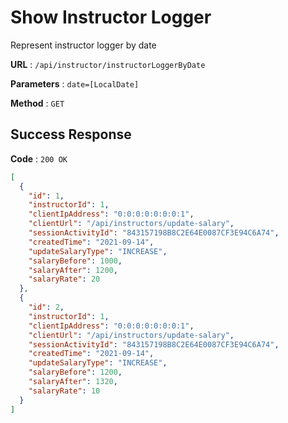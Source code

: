 # Show Instructor Logger

Represent instructor logger by date

**URL** : `/api/instructor/instructorLoggerByDate`

**Parameters** : `date=[LocalDate]`

**Method** : `GET`

## Success Response

**Code** : `200 OK`

```json
[
  {
    "id": 1,
    "instructorId": 1,
    "clientIpAddress": "0:0:0:0:0:0:0:1",
    "clientUrl": "/api/instructors/update-salary",
    "sessionActivityId": "843157198B8C2E64E0087CF3E94C6A74",
    "createdTime": "2021-09-14",
    "updateSalaryType": "INCREASE",
    "salaryBefore": 1000,
    "salaryAfter": 1200,
    "salaryRate": 20
  },
  {
    "id": 2,
    "instructorId": 1,
    "clientIpAddress": "0:0:0:0:0:0:0:1",
    "clientUrl": "/api/instructors/update-salary",
    "sessionActivityId": "843157198B8C2E64E0087CF3E94C6A74",
    "createdTime": "2021-09-14",
    "updateSalaryType": "INCREASE",
    "salaryBefore": 1200,
    "salaryAfter": 1320,
    "salaryRate": 10
  }
]
```